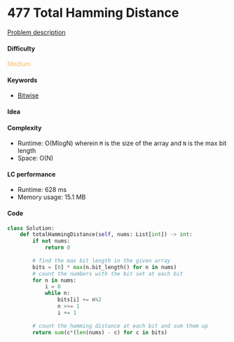 477 Total Hamming Distance
=======================
[Problem description](https://leetcode.com/problems/total-hamming-distance/)

#### Difficulty
<span style="color:#FABC60">Medium</span>

#### Keywords
- [Bitwise](../categories/bitwise.md)

#### Idea

#### Complexity
- Runtime: O(MlogN) wherein `M` is the size of the array and `N` is the max bit length
- Space: O(N)

#### LC performance
- Runtime: 628 ms
- Memory usage: 15.1 MB

#### Code
```python
class Solution:
    def totalHammingDistance(self, nums: List[int]) -> int:
        if not nums:
            return 0
        
        # find the max bit length in the given array
        bits = [0] * max(n.bit_length() for n in nums)
        # count the numbers with the bit set at each bit
        for n in nums:
            i = 0
            while n:
                bits[i] += n%2
                n >>= 1
                i += 1
        
        # count the hamming distance at each bit and sum them up
        return sum(c*(len(nums) - c) for c in bits)
```
